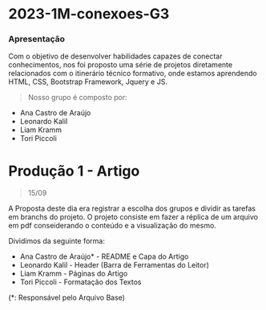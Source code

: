 # 2023-1M-conexoes-G3
### Apresentação

Com o objetivo de desenvolver habilidades capazes de conectar conhecimentos, nos foi proposto uma série de projetos diretamente relacionados com o itinerário técnico formativo, onde estamos aprendendo HTML, CSS, Bootstrap Framework, Jquery e JS.

> Nosso grupo é composto por:

- Ana Castro de Araújo
- Leonardo Kalil
- Liam Kramm
- Tori Piccoli

# Produção 1 - Artigo
> 15/09

A Proposta deste dia era registrar a escolha dos grupos e dividir as tarefas em branchs do projeto. O projeto consiste em fazer a réplica de um arquivo em pdf conseiderando o conteúdo e a visualização do mesmo.

Dividimos da seguinte forma:

- Ana Castro de Araújo* - README e Capa do Artigo
- Leonardo Kalil - Header (Barra de Ferramentas do Leitor)
- Liam Kramm - Páginas do Artigo
- Tori Piccoli - Formatação dos Textos

(*: Responsável pelo Arquivo Base)
